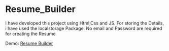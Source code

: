# Resume_Builder

I have developed this project using Html,Css and JS.
For storing the Details, i have used the localstorage Package.
No email and Password are required for creating the Resume

Demo: [Resume Builder](https://prathamesh2802.github.io/Resume_Builder/)
